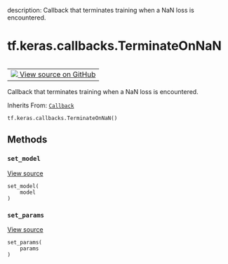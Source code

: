 description: Callback that terminates training when a NaN loss is encountered.

<div itemscope itemtype="http://developers.google.com/ReferenceObject">
<meta itemprop="name" content="tf.keras.callbacks.TerminateOnNaN" />
<meta itemprop="path" content="Stable" />
<meta itemprop="property" content="__init__"/>
<meta itemprop="property" content="set_model"/>
<meta itemprop="property" content="set_params"/>
</div>

# tf.keras.callbacks.TerminateOnNaN

<!-- Insert buttons and diff -->

<table class="tfo-notebook-buttons tfo-api nocontent" align="left">
<td>
  <a target="_blank" href="https://github.com/keras-team/keras/tree/v2.15.0/keras/callbacks.py#L986-L1003">
    <img src="https://www.tensorflow.org/images/GitHub-Mark-32px.png" />
    View source on GitHub
  </a>
</td>
</table>



Callback that terminates training when a NaN loss is encountered.

Inherits From: [`Callback`](../../../tf/keras/callbacks/Callback.md)

<pre class="devsite-click-to-copy prettyprint lang-py tfo-signature-link">
<code>tf.keras.callbacks.TerminateOnNaN()
</code></pre>



<!-- Placeholder for "Used in" -->


## Methods

<h3 id="set_model"><code>set_model</code></h3>

<a target="_blank" class="external" href="https://github.com/keras-team/keras/tree/v2.15.0/keras/callbacks.py#L694-L695">View source</a>

<pre class="devsite-click-to-copy prettyprint lang-py tfo-signature-link">
<code>set_model(
    model
)
</code></pre>




<h3 id="set_params"><code>set_params</code></h3>

<a target="_blank" class="external" href="https://github.com/keras-team/keras/tree/v2.15.0/keras/callbacks.py#L691-L692">View source</a>

<pre class="devsite-click-to-copy prettyprint lang-py tfo-signature-link">
<code>set_params(
    params
)
</code></pre>






